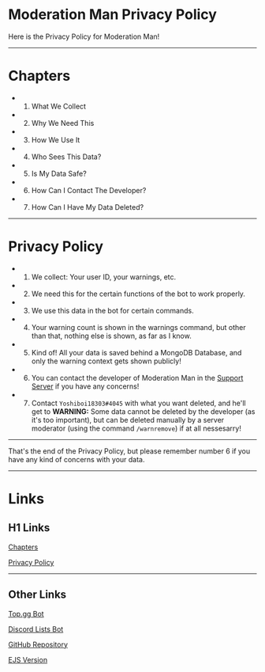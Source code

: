 # Moderation Man Privacy Policy

Here is the Privacy Policy for Moderation Man!

---

# Chapters

- 1. What We Collect
- 2. Why We Need This
- 3. How We Use It
- 4. Who Sees This Data?
- 5. Is My Data Safe?
- 6. How Can I Contact The Developer?
- 7. How Can I Have My Data Deleted?

---

# Privacy Policy

- 1. We collect: Your user ID, your warnings, etc.
- 2. We need this for the certain functions of the bot to work properly.
- 3. We use this data in the bot for certain commands.
- 4. Your warning count is shown in the warnings command, but other than that, nothing else is shown, as far as I know.
- 5. Kind of! All your data is saved behind a MongoDB Database, and only the warning context gets shown publicly!
- 6. You can contact the developer of Moderation Man in the [Support Server](https://discord.gg/nv4pyCXBnr) if you have any concerns!
- 7. Contact `Yoshiboi18303#4045` with what you want deleted, and he'll get to **WARNING:** Some data cannot be deleted by the developer (as it's too important), but can be deleted manually by a server moderator (using the command `/warnremove`) if at all nessesarry!

---

That's the end of the Privacy Policy, but please remember number 6 if you have any kind of concerns with your data.

---

# Links

## H1 Links

[Chapters](#chapters)

[Privacy Policy](#privacy-policy)

---

## Other Links

[Top.gg Bot](https://top.gg/bot/891070722074611742)

[Discord Lists Bot](https://discordlists100.xyz/bot/891070722074611742)

[GitHub Repository](https://github.com/Yoshiboi18303/Moderation-Man)

[EJS Version](https://moderation-man.ml/privacy)